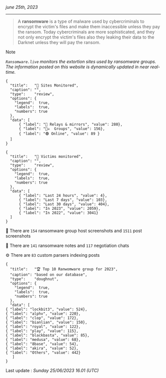 _june 25th, 2023_

---

> A **ransomware** is a type of malware used by cybercriminals to encrypt the victim's files and make them inaccessible unless they pay the ransom. Today cybercriminals are more sophisticated, and they not only encrypt the victim's files also they leaking their data to the Darknet unless they will pay the ransom.


>[!NOTE]
>_`Ransomware.live` monitors the extortion sites used by ransomware groups. The information posted on this website is dynamically updated in near real-time._

```charty
{
  "title":   "🔎 Sites Monitored",
  "caption": "",
  "type":    "review",
  "options": {
    "legend":  true,
    "labels":  true,
    "numbers": true
  },
  "data": [
      { "label": "📡 Relays & mirrors", "value": 280},
      { "label": "🏴‍☠️  Groups", "value": 156},
      { "label": "🟢 Online", "value": 89 }
  ]
}
```
```charty
{
  "title":   "📆 Victims monitored",
  "caption": "",
  "type":    "review",
  "options": {
    "legend":  true,
    "labels":  true,
    "numbers": true
  },
  "data": [
      { "label": "Last 24 hours", "value": 4},
      { "label": "Last 7 days", "value": 103},
      { "label": "Last 30 days", "value": 404},
      { "label": "In 2023", "value": 2059},
      { "label": "In 2022", "value": 3041}
  ]
}
```
📸 There are `154` ransomware group host screenshots and `1511` post screenshots

📝 There are `141` ransomware notes and `117` negotiation chats

⚙️ There are `83` custom parsers indexing posts
```charty
{
  "title":   "🏆 Top 10 Ranwomware group for 2023",
  "caption": "based on our database",
  "type":    "doughnut",
  "options": {
    "legend":  true,
    "labels":  true,
    "numbers": true
  },
  "data": [
{ "label": "lockbit3", "value": 524},
{ "label": "alphv", "value": 220},
{ "label": "clop", "value": 172},
{ "label": "bianlian", "value": 150},
{ "label": "royal", "value": 122},
{ "label": "play", "value": 115},
{ "label": "blackbasta", "value": 85},
{ "label": "medusa", "value": 68},
{ "label": "8base", "value": 54},
{ "label": "akira", "value": 52},
{ "label": "Others", "value": 442}
   ]
}
```

Last update : _Sunday 25/06/2023 16.01 (UTC)_

